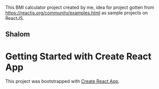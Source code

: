 This BMI calculator project created by me, idea for project gotten from https://reactjs.org/community/examples.html as sample projects on ReactJS.

## Shalom

# Getting Started with Create React App

This project was bootstrapped with [Create React App](https://github.com/facebook/create-react-app).
